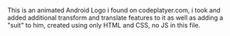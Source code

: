This is an animated Android Logo i found on codeplatyer.com, i took and added additional transform and translate features to it as well as adding a "suit" to him, created using only HTML and CSS, no JS in this file.
